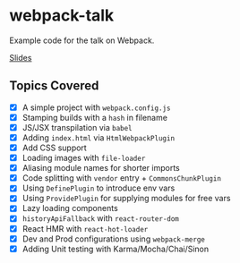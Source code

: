 # webpack-talk
Example code for the talk on Webpack.

[Slides](webpack-slides.pdf)

## Topics Covered

- [x] A simple project with `webpack.config.js`
- [x] Stamping builds with a `hash` in filename
- [x] JS/JSX transpilation via `babel`
- [x] Adding `index.html` via `HtmlWebpackPlugin`
- [x] Add CSS support
- [x] Loading images with `file-loader`
- [x] Aliasing module names for shorter imports
- [x] Code splitting with `vendor` entry + `CommonsChunkPlugin`
- [x] Using `DefinePlugin` to introduce env vars
- [x] Using `ProvidePlugin` for supplying modules for free vars
- [x] Lazy loading components
- [x] `historyApiFallback` with `react-router-dom`
- [x] React HMR with `react-hot-loader`
- [x] Dev and Prod configurations using `webpack-merge`
- [x] Adding Unit testing with Karma/Mocha/Chai/Sinon
